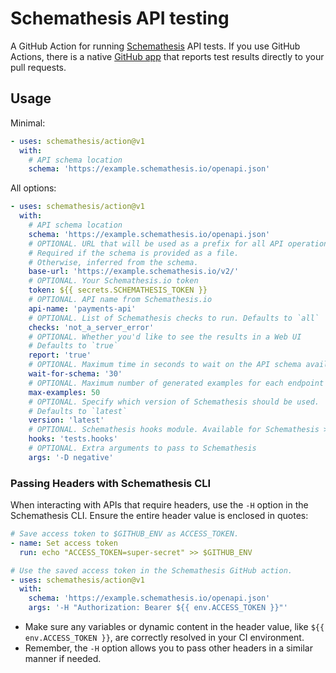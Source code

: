 # Schemathesis API testing

A GitHub Action for running [Schemathesis](https://github.com/schemathesis/schemathesis) API tests.
If you use GitHub Actions, there is a native [GitHub app](https://github.com/apps/schemathesis) that reports test results directly to your pull requests.

## Usage

Minimal:

```yaml
- uses: schemathesis/action@v1
  with:
    # API schema location
    schema: 'https://example.schemathesis.io/openapi.json'
```

All options:

```yaml
- uses: schemathesis/action@v1
  with:
    # API schema location
    schema: 'https://example.schemathesis.io/openapi.json'
    # OPTIONAL. URL that will be used as a prefix for all API operations.
    # Required if the schema is provided as a file.
    # Otherwise, inferred from the schema.
    base-url: 'https://example.schemathesis.io/v2/'
    # OPTIONAL. Your Schemathesis.io token
    token: ${{ secrets.SCHEMATHESIS_TOKEN }}
    # OPTIONAL. API name from Schemathesis.io
    api-name: 'payments-api'
    # OPTIONAL. List of Schemathesis checks to run. Defaults to `all`
    checks: 'not_a_server_error'
    # OPTIONAL. Whether you'd like to see the results in a Web UI
    # Defaults to `true`
    report: 'true'
    # OPTIONAL. Maximum time in seconds to wait on the API schema availability
    wait-for-schema: '30'
    # OPTIONAL. Maximum number of generated examples for each endpoint
    max-examples: 50
    # OPTIONAL. Specify which version of Schemathesis should be used. 
    # Defaults to `latest`
    version: 'latest'
    # OPTIONAL. Schemathesis hooks module. Available for Schemathesis >= 3.18.5 only
    hooks: 'tests.hooks'
    # OPTIONAL. Extra arguments to pass to Schemathesis
    args: '-D negative'
```

### Passing Headers with Schemathesis CLI

When interacting with APIs that require headers, use the `-H` option in the Schemathesis CLI. Ensure the entire header value is enclosed in quotes:

```yaml
# Save access token to $GITHUB_ENV as ACCESS_TOKEN.
- name: Set access token
  run: echo "ACCESS_TOKEN=super-secret" >> $GITHUB_ENV

# Use the saved access token in the Schemathesis GitHub action.
- uses: schemathesis/action@v1
  with:
    schema: 'https://example.schemathesis.io/openapi.json'
    args: '-H "Authorization: Bearer ${{ env.ACCESS_TOKEN }}"'
```

- Make sure any variables or dynamic content in the header value, like `${{ env.ACCESS_TOKEN }}`, are correctly resolved in your CI environment.
- Remember, the `-H` option allows you to pass other headers in a similar manner if needed.

